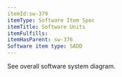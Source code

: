 ```yaml
---
itemId:sw-379
itemType: Software Item Spec
itemTitle: Software Units
itemFulfills: 
itemHasParent: sw-376
Software item type: SADD
---
```

See overall software system diagram.